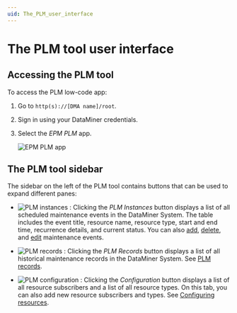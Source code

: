 ```yaml
---
uid: The_PLM_user_interface
---
```


# The PLM tool user interface

## Accessing the PLM tool

To access the PLM low-code app:

1. Go to `http(s)://[DMA name]/root`.

1. Sign in using your DataMiner credentials.

1. Select the *EPM PLM* app.

   ![EPM PLM app](~/user-guide/images/EPM_PLM_app.png)

## The PLM tool sidebar

The sidebar on the left of the PLM tool contains buttons that can be used to expand different panes:

- ![PLM instances](~/user-guide/images/PLM_Instances.png) : Clicking the *PLM Instances* button displays a list of all scheduled maintenance events in the DataMiner System. The table includes the event title, resource name, resource type, start and end time, recurrence details, and current status. You can also [add](xref:Adding_maintenance_event), [delete](xref:Deleting_maintenance_event), and [edit](xref:Editing_maintenance_event) maintenance events.

- ![PLM records](~/user-guide/images/PLM_Records.png) : Clicking the *PLM Records* button displays a list of all historical maintenance records in the DataMiner System. See [PLM records](xref:PLM_Records).

- ![PLM configuration](~/user-guide/images/PLM_Configuration.png) : Clicking the *Configuration* button displays a list of all resource subscribers and a list of all resource types. On this tab, you can also add new resource subscribers and types. See [Configuring resources](xref:PLM_tool_configuring_resources).
